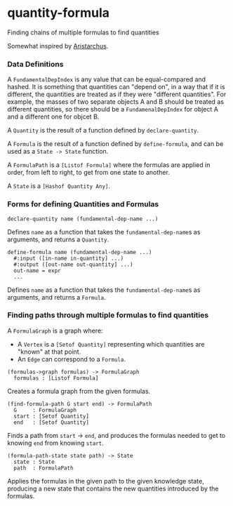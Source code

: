 # quantity-formula
Finding chains of multiple formulas to find quantities

Somewhat inspired by [Aristarchus](https://github.com/walkeri/Aristarchus).

### Data Definitions

A `FundamentalDepIndex` is any value that can be
equal-compared and hashed. It is something that
quantities can "depend on", in a way that if it is
different, the quantities are treated as if they were
"different quantities". For example, the masses of
two separate objects A and B should be treated as 
different quantities, so there should be a
`FundamenalDepIndex` for object A and a different one
for objcet B.

A `Quantity` is the result of a function defined by
`declare-quantity`.

A `Formula` is the result of a function defined by
`define-formula`, and can be used as a `State -> State`
function.

A `FormulaPath` is a `[Listof Formula]`
where the formulas are applied in order, from left to
right, to get from one state to another.

A `State` is a `[Hashof Quantity Any]`.

### Forms for defining Quantities and Formulas

```
declare-quantity name (fundamental-dep-name ...)
```
Defines `name` as a function that takes the
`fundamental-dep-name`s as arguments, and returns a
`Quantity`.

```
define-formula name (fundamental-dep-name ...)
  #:input ([in-name in-quantity] ...)
  #:output ([out-name out-quantity] ...)
  out-name = expr
  ...
```
Defines `name` as a function that takes the
`fundamental-dep-name`s as arguments, and returns
a `Formula`.

### Finding paths through multiple formulas to find quantities

A `FormulaGraph` is a graph where:
 - A `Vertex` is a `[Setof Quantity]` representing which
   quantities are "known" at that point.
 - An `Edge` can correspond to a `Formula`.

```
(formulas->graph formulas) -> FormulaGraph
  formulas : [Listof Formula]
```
Creates a formula graph from the given formulas.

```
(find-formula-path G start end) -> FormulaPath
  G     : FormulaGraph
  start : [Setof Quantity]
  end   : [Setof Quantity]
```
Finds a path from `start` -> `end`, and produces the formulas
needed to get to knowing `end` from knowing `start`.

```
(formula-path-state state path) -> State
  state : State
  path  : FormulaPath
```
Applies the formulas in the given path to the given knowledge
state, producing a new state that contains the new quantities
introduced by the formulas.
